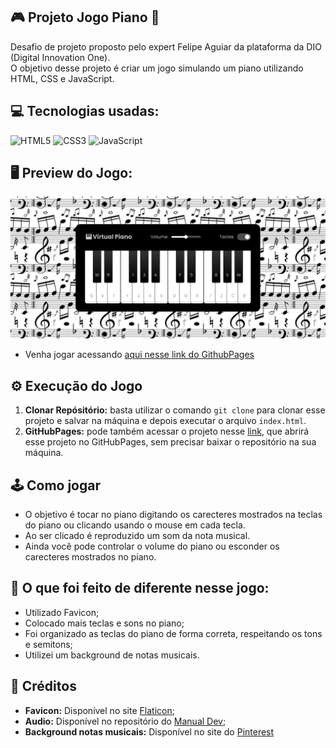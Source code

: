 ## 🎮 Projeto Jogo Piano 🎹
Desafio de projeto proposto pelo expert Felipe Aguiar da plataforma da DIO (Digital Innovation One). <br>
O objetivo desse projeto é criar um jogo simulando um piano utilizando HTML, CSS e JavaScript.

## 💻 Tecnologias usadas:
<div style="display: inline_block">
  <img alt="HTML5" src="https://img.shields.io/badge/HTML5-E34F26?style=for-the-badge&logo=html5&logoColor=white">
  <img alt="CSS3" src="https://img.shields.io/badge/CSS3-1572B6?style=for-the-badge&logo=css3&logoColor=white">
  <img alt="JavaScript" src="https://img.shields.io/badge/JavaScript-323330?style=for-the-badge&logo=javascript&logoColor=F7DF1E">
</div>

## 🖥 Preview do Jogo:
<div>
  <img src="src/imgs/project-piano.PNG" alt="Imagem da tela do jogo">
</div>

- Venha jogar acessando [aqui nesse link do GithubPages](https://marcoswinther.github.io/game-piano-simulator-html-css-js/)

## ⚙ Execução do Jogo
1. **Clonar Repósitório:** basta utilizar o comando `git clone` para clonar esse projeto e salvar na máquina e depois executar o arquivo `index.html`.
2. **GitHubPages:** pode também acessar o projeto nesse [link](https://marcoswinther.github.io/game-piano-simulator-html-css-js/), que abrirá esse projeto no GitHubPages, sem precisar baixar o repositório na sua máquina.

## 🕹 Como jogar
- O objetivo é tocar no piano digitando os carecteres mostrados na teclas do piano ou clicando usando o mouse em cada tecla.
- Ao ser clicado é reproduzido um som da nota musical.
- Ainda você pode controlar o volume do piano ou esconder os carecteres mostrados no piano.

## 🤔 O que foi feito de diferente nesse jogo:
- Utilizado Favicon;
- Colocado mais teclas e sons no piano;
- Foi organizado as teclas do piano de forma correta, respeitando os tons  e semitons;
- Utilizei um background de notas musicais.

## 📌 Créditos
- **Favicon:** Disponível no site [Flaticon](https://www.flaticon.com/br/icones-gratis/);
- **Audio:** Disponível no repositório do [Manual Dev](https://github.com/manualdodev/piano);
- **Background notas musicais:** Disponível no site do [Pinterest](https://br.pinterest.com/pin/583145851771818051/)
